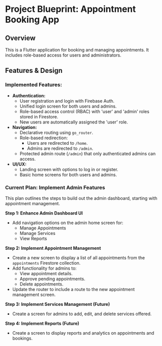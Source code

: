 # Project Blueprint: Appointment Booking App

## Overview

This is a Flutter application for booking and managing appointments. It includes role-based access for users and administrators.

## Features & Design

### Implemented Features:

*   **Authentication:**
    *   User registration and login with Firebase Auth.
    *   Unified login screen for both users and admins.
    *   Role-based access control (RBAC) with 'user' and 'admin' roles stored in Firestore.
    *   New users are automatically assigned the 'user' role.
*   **Navigation:**
    *   Declarative routing using `go_router`.
    *   Role-based redirection:
        *   Users are redirected to `/home`.
        *   Admins are redirected to `/admin`.
    *   Protected admin route (`/admin`) that only authenticated admins can access.
*   **UI/UX:**
    *   Landing screen with options to log in or register.
    *   Basic home screens for both users and admins.

### Current Plan: Implement Admin Features

This plan outlines the steps to build out the admin dashboard, starting with appointment management.

**Step 1: Enhance Admin Dashboard UI**
*   Add navigation options on the admin home screen for:
    *   Manage Appointments
    *   Manage Services
    *   View Reports

**Step 2: Implement Appointment Management**
*   Create a new screen to display a list of all appointments from the `appointments` Firestore collection.
*   Add functionality for admins to:
    *   View appointment details.
    *   Approve pending appointments.
    *   Delete appointments.
*   Update the router to include a route to the new appointment management screen.

**Step 3: Implement Services Management (Future)**
*   Create a screen for admins to add, edit, and delete services offered.

**Step 4: Implement Reports (Future)**
*   Create a screen to display reports and analytics on appointments and bookings.
